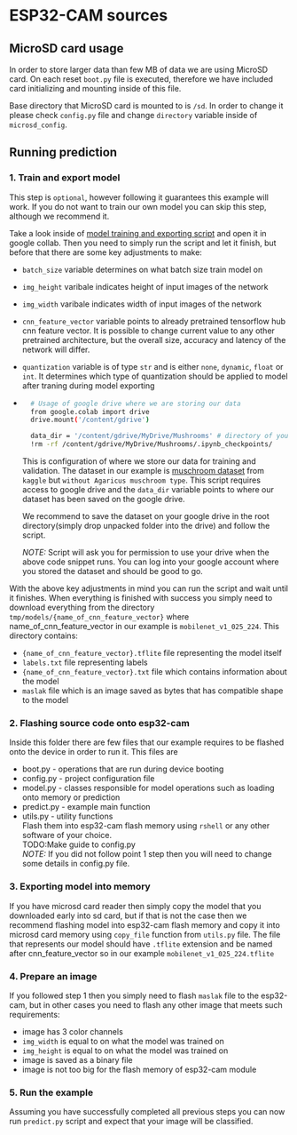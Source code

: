 # ESP32-CAM sources
## MicroSD card usage
In order to store larger data than few MB of data we are using MicroSD card. On each reset `boot.py` file is executed, therefore we have included card initializing and mounting inside of this file.

Base directory that MicroSD card is mounted to is `/sd`. In order to change it please check `config.py` file and change `directory` variable inside of `microsd_config`.
## Running prediction
### 1. Train and export model
This step is `optional`, however following it guarantees this example will work. If you do not want to train our own model you can skip this step, although we recommend it.

Take a look inside of [model training and exporting script](./big_schroom_model.ipynb) and open it in google collab. Then you need to simply run the script and let it finish, but before that there are some key adjustments to make:
- `batch_size` variable determines on what batch size train model on
- `img_height` varibale indicates height of input images of the network
- `img_width` varibale indicates width of input images of the network
- `cnn_feature_vector` variable points to already pretrained tensorflow hub cnn feature vector. It is possible to change current value to any other pretrained architecture, but the overall size, accuracy and latency of the network will differ.
- `quantization` variable is of type `str` and is either `none`, `dynamic`, `float` or `int`. It determines which type of quantization should be applied to model after traning during model exporting
- ```bash
    # Usage of google drive where we are storing our data
    from google.colab import drive
    drive.mount('/content/gdrive')

    data_dir = '/content/gdrive/MyDrive/Mushrooms' # directory of your data
    !rm -rf /content/gdrive/MyDrive/Mushrooms/.ipynb_checkpoints/
    ```
    This is configuration of where we store our data for training and validation. The dataset in our example is [muschroom dataset](https://www.kaggle.com/datasets/maysee/mushrooms-classification-common-genuss-images) from `kaggle` but `without Agaricus muschroom type`. This script requires access to google drive and the `data_dir` variable points to where our dataset has been saved on the google drive.

    We recommend to save the dataset on your google drive in the root directory(simply drop unpacked folder into the drive) and follow the script.

    *NOTE:* Script will ask you for permission to use your drive when the above code snippet runs. You can log into your google account where you stored the dataset and should be good to go.

With the above key adjustments in mind you can run the script and wait until it finishes. When everything is finished with success you simply need to download everything from the directory `tmp/models/{name_of_cnn_feature_vector}` where name_of_cnn_feature_vector in our example is `mobilenet_v1_025_224`. This directory contains:
- `{name_of_cnn_feature_vector}.tflite` file representing the model itself
- `labels.txt` file representing labels
- `{name_of_cnn_feature_vector}.txt` file which contains information about the model
- `maslak` file which is an image saved as bytes that has compatible shape to the model
### 2. Flashing source code onto esp32-cam
Inside this folder there are few files that our example requires to be flashed onto the device in order to run it.
This files are
- boot.py - operations that are run during device booting
- config.py - project configuration file
- model.py - classes responsible for model operations such as loading onto memory or prediction
- predict.py - example main function
- utils.py - utility functions  
Flash them into esp32-cam flash memory using `rshell` or any other software of your choice.  
TODO:Make guide to config.py  
*NOTE:* If you did not follow point 1 step then you will need to change some details in config.py file.
### 3. Exporting model into memory
If you have microsd card reader then simply copy the model that you downloaded early into sd card, but if that is not the case then we recommend flashing model into esp32-cam flash memory and copy it into microsd card memory using `copy_file` function from `utils.py` file. The file that represents our model should have `.tflite` extension and be named after cnn_feature_vector so in our example `mobilenet_v1_025_224.tflite`
### 4. Prepare an image
If you followed step 1 then you simply need to flash `maslak` file to the esp32-cam, but in other cases you need to flash any other image that meets such requirements:
- image has 3 color channels
- `img_width` is equal to on what the model was trained on
- `img_height` is equal to on what the model was trained on
- image is saved as a binary file
- image is not too big for the flash memory of esp32-cam module
### 5. Run the example
Assuming you have successfully completed all previous steps you can now run `predict.py` script and expect that your image will be classified.
